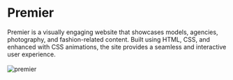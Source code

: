 # Premier
Premier is a visually engaging website that showcases models, agencies, photography, and fashion-related content. Built using HTML, CSS, and enhanced with CSS animations, the site provides a seamless and interactive user experience.
<br>
<br>
![premier](./Premier-Full-Page-ss.png)